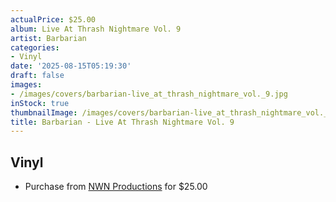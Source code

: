```yaml
---
actualPrice: $25.00
album: Live At Thrash Nightmare Vol. 9
artist: Barbarian
categories:
- Vinyl
date: '2025-08-15T05:19:30'
draft: false
images:
- /images/covers/barbarian-live_at_thrash_nightmare_vol._9.jpg
inStock: true
thumbnailImage: /images/covers/barbarian-live_at_thrash_nightmare_vol._9-thumb.jpg
title: Barbarian - Live At Thrash Nightmare Vol. 9
---
```


## Vinyl
* Purchase from [NWN Productions](http://shop.nwnprod.com/index.php?route=product/product&path=75&product_id=43340&sort=pd.name&order=ASC) for $25.00
